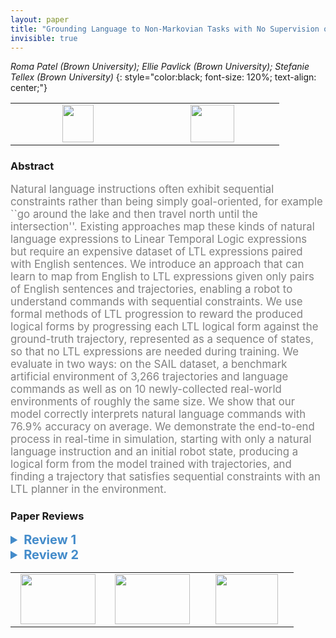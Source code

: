 ```yaml
---
layout: paper
title: "Grounding Language to Non-Markovian Tasks with No Supervision of Task Specifications"
invisible: true
---
```

*Roma Patel (Brown University); Ellie Pavlick (Brown University); Stefanie Tellex (Brown University)*
{: style="color:black; font-size: 120%; text-align: center;"}

<table width="20%"> <tr>
<td style="width: 20%; text-align: center;"><a href="http://www.roboticsproceedings.org/rss16/p016.pdf"><img src="{{ site.baseurl }}/images/paper_link.png"
width = "50"  height = "60"/> </a> </td>

<td style="width: 20%; text-align: center;"><a href="nan"><img src="{{ site.baseurl }}/images/pheedloop_link.png"
width = "70"  height = "60"/> </a> </td>

</tr></table>

### Abstract
<html><p style="color:gray; font-size: 120%; text-align: justified;">
Natural language instructions often exhibit sequential constraints rather than being simply goal-oriented, for example ``go around the lake and then travel north until the intersection''. Existing approaches map these kinds of natural language expressions to Linear Temporal Logic expressions but require an expensive dataset of LTL expressions paired with English sentences. We introduce an approach that can learn to map from English to LTL expressions given only pairs of English sentences and trajectories, enabling a robot to understand commands with sequential constraints.  We use formal methods of LTL progression to reward the produced logical forms by progressing each LTL logical form against the ground-truth trajectory, represented as a sequence of states, so that no LTL expressions are needed during training. We evaluate in two ways: on the SAIL dataset, a benchmark artificial environment of 3,266 trajectories and language commands as well as on 10 newly-collected real-world environments of roughly the same size. We show that our model correctly interprets natural language commands with 76.9% accuracy on average. We demonstrate the end-to-end process in real-time in simulation, starting with only a natural language instruction and an initial robot state, producing a logical form from the model trained with trajectories, and finding a trajectory that satisfies sequential constraints with an LTL planner in the environment.
</p></html>

### Paper Reviews
<details><summary style="font-size:20px; color:#438BCA; cursor: pointer;"><b> Review 1</b></summary>
<p style="color:gray; font-size: 120%; text-align: justified; white-space: pre-line">
This paper presents a solution to learning to understand natural language instructions that describe navigation steps.  Thus, the problem is to map natural language expressions onto trajectories in space.  It takes the approach of using a logical form encoded in LTL as an intermediate representation of the task.  Given an LTL expression, it is relatively straightforward to generate a trajectory.  However, it is nontrivial for humans to generate LTL expressions for training purposes.  Therefore, the method is to provide (language, trajectory) pairs for training and automatically extract plausible LTL expressions from the training examples.  Thus, the primary contribution of the paper is to learn the intermediate logical form in LTL without ever seeing training examples that contain LTL.

The authors observe that the introduction of an intermediate representation aids learning, makes explicit any temporal ordering encoded in the natural language expression, and permits the use of formal methods to follow the navigation instructions.  They cite several works that use intermediate logical forms, especially Artzi and Zettlemoyer.  However, this paper's use of logical forms is novel because it's the first to use a temporal logic as an intermediate representation for semantic parsing.

The authors raise good points about the value of an intermediate representation.  However, they somewhat neglect recent work that has moved away from such representations toward the sensorimotor learning paradigm of mapping pixels to controls.  For example, Artzi himself has taken a hard swing in this direction ([1] and other recent works).  I take no position on this debate here, but I think it important that works in this area fully acknowledge both sides of the debate so that readers can fully appreciate the contribution.

The paper shows that a model can be trained to predict LTL expressions that can in turn produce the original trajectory or one very similar with high probability.  This is the largest strength of the paper.

The evaluation, by comparison, does not hold up.  This problem is admittedly difficult to benchmark effectively.  The authors acknowledge that the bulk of instructions in the SAIL corpus do not have temporal dependencies and so the paper's methodology is not exploited.  Thus, although the SAIL corpus has long been used to benchmark semantic parsing tasks, those results are not particularly interesting here.  The paper invents a second benchmark comprising a set of OSM maps of the areas surrounding a number of American university campuses.  These street maps can easily be used to generate sequential instructions that highlight the strength of the method.  Unfortunately though, the baseline is somewhat of a straw man.  It predicts the goal only, and then it uses a shortest-path planner to generate a path to the goal.  The authors include non-shortest paths in the corpus, so it is a fait accompli that their method will perform better than the baseline.

A baseline and corpus better suited to the authors' purpose is coincidentally also found in Artzi's more recent work. The LANI corpus [2] gives sequential navigation instructions and trajectories provided from workers on Amazon Mechanical Turk.

The paper presents an interesting concept and methodological contribution.  The evaluation is somewhat convincing, but it would benefit from using a newer standard corpus for which the results of competing methods are available.
I think the paper would also significantly benefit from a more open discussion of limitations.  For example, the use of LTL requires a continuum space to have discrete states.  This is appropriate in the two environments explored in the evaluation, but is not an inherent property of the real world.  To take the example of the MIT campus shown in Figure 1, people typically say it is located at Kendall Square, although parts of it would more appropriately be described as being in Central Square.  Cambridge's squares/neighborhoods are inherently ambiguous in a manner that makes it hard to ascribe states to locations at that level.  The LANI dataset is similar in that you can be "at the pumpkin" or "at the lighthouse" or in some vaguely defined in between position.  Rather than taking this limitation as evidence of a flaw in the method, I would be inclined to think of it as a way to better focus the method towards where it is best suited.  After all, even on the OSM dataset, a robot that was actually navigating these streets is going to experience the world by a very different set of landmarks (e.g. the tall building, the curve in the road, the new age sculpture) than a user who is viewing an overhead map.  Perhaps the method would be most effectively be employed as part of a larger system.  If so, then there is an opportunity to sketch out what components this contribution complements.

[1] Valts Blukis, Yannick Terme, Eyvind Niklasson, Ross A. Knepper, and Yoav Artzi. "Learning to Map Natural Language Instructions to Physical Quadcopter Control using Simulated Flight". In: Proceedings of the Conference on Robot Learning (CoRL). Osaka, Japan, October 2019.

[2] D. Misra, A. Bennett, V. Blukis, E. Niklasson, M. Shatkin, and Y. Artzi. "Mapping instructions to actions in 3D environments with visual goal prediction". In Conference on Empirical Methods in Natural Language Processing, 2018.

</p> </details>

<details><summary style="font-size:20px; color:#438BCA; cursor: pointer;"><b> Review 2</b></summary>
<p style="color:gray; font-size: 120%; text-align: justified; white-space: pre-line">
This paper has a bunch of really nice ideas – I appreciate the weakly supervised mapping of natural language (NL) to LTL since, yes, annotating utterances with LTL is not an easy or quick process. I also really appreciate the new complex dataset which is going to be a unique resource for the community.

That being said, this paper, in its current form, has a few issues that need to be addressed:
Evaluation metrics: I found the evaluation metrics to be weird. The paper is focused on learning LTL formulas that describes trajectories. An LTL formula, unless it is really detailed and contains a lot of safety constraints which I do not think is the case here, captures a family of trajectories, not just one. The evaluation done in this paper is to compare either the end state (when comparing to other methods) or the generated path to the ground truth path. Both of these evaluations do not make sense to me since they do not evaluate how well the LTL formula captures the original trajectory. To me, a more meaningful evaluation would be to learn the model and then check, on the testing data, whether the ground truth trajectory satisfies the LTL formula that the model predicted. Granted, this does not compare to other techniques, but the other techniques solve a different problem so I am not sure what insight I am supposed to gain from the current comparison. 

Planning: Why is the planning done over an MDP? The map has no probabilities, LTL has no probabilities, why not do the usual LTL planning by creating the cross product between the Buchi automaton and the environment graph (see my comments about related work and relevant citations below)? 

Related work: the paper is missing a lot of relevant work in the context of mapping NL to LTL, mapping trajectories to temporal logics (although not from language but it is nonetheless relevant), and synthesis (planning) with LTL. See a list of citations at the end. The ideas in this paper are novel, but they are not well situated in the relevant work that is not in the deep learning flavor. 

Other comments:
It would be really great to add to the video the data collection process – what is the interface that the turkers saw? Example trajectories and associated language would be very cool to see.

Why use a Voronoi decomposition and not use the road network? That way the work would be relevant to a ground robot and not just an aerial robot. 

Progressing Vs semantics: The semantics of LTL are not really defined in the paper and instead the notion of “progression” is defined. It would be good to explain what the difference is between them especially since some of the lines in Table 1 are equivalent to the semantic and some are not. Furthermore, shouldn’t prog(sigma_i,next phi) be prog(sigma_i+1, phi)? And the same for the eventually operator. Writing just phi is related to the next position of the sequence but the definition of prog(sigma_i,p) relates to the current position so it seems to be an inconsistent definition. 

Fig 4 has an FSA – where is it coming from? For the progression of the formula, how do we know ‘p’ became true? Should the graph on the left be annotated with ‘p’ and ‘q’?  Figure 4 is not referred to in the text – it would be useful to add a description for the figure.  

Minor comments: 
The paper uses the term “trajectories” but really the mapping is to sequences of propositions. It is worth clarifying. Trajectories implies continuous (x,y) locations. 

There are three broken citations. Search for ‘[]’

Some relevant citations:
NL to LTL for robot control:
V. Raman, C. Lignos, C. Finucane, M. Marcus, H. Kress-Gazit, Sorry Dave, I'm Afraid I Can't Do That: Explaining Unachievable Robot Tasks Using Natural Language, Robotics: Science and Systems 2013

A. Boteanu, J. Arkin, T.M. Howard, and H. Kress-Gazit, "A Model for Verifiable Grounding and Execution of Complex Language Instructions," In 2016 IEEE/RSJ International Conference on Intelligent Robots and Systems. IEEE, Oct. 2016, pp. 2649-2654

Trajectories to temporal logic:
Bayesian Inference of Temporal Task Specifications from Demonstrations
A Shah, P Kamath, S Li, J Shah, Conference on Neural Information Processing Systems 2018

Giuseppe Bombara, Calin Belta, Online Learning of Temporal Logic Formulae for Signal Classification, European Control Conference (ECC), Limassol, Cyprus, 2018

Chanyeol Yoo and Calin Belta, Rich Time Series Classification Using Temporal Logic, Robotics: Science and Systems (RSS), Boston, MA, 2017

LTL synthesis/planning : There is a lot of work in the “formal methods for robotics” community. Specifically, you should look at the work of Hadas Kress-Gazit, Calin Belta, Richard Murray, Lydia Kavraki, Jana Tumova, Necmiye Ozay, Dimos Dimarogonas, etc. Here is a fairly recent review on the topic:
Synthesis for robots: Guarantees and feedback for robot behavior, H Kress-Gazit, M Lahijanian, V Raman, Annual Review of Control, Robotics, and Autonomous Systems vol. 1, 2018

</p> </details>

<table width="100%"><tr><td style="width: 30%; text-align: center;"><a href="{{ site.baseurl }}/program/papers/15"> <img src="{{ site.baseurl }}/images/previous_icon.png" width = "120"  height = "80"/> </a> </td>

<td style="width: 30%; text-align: center;"><a href="{{ site.baseurl }}/program/papers"> <img src="{{ site.baseurl }}/images/overview_icon.png" width = "120"  height = "80"/> </a> </td> 

<td style="width: 30%; text-align: center;"><a href="{{ site.baseurl }}/program/papers/17"> <img src="{{ site.baseurl }}/images/next_icon.png" width = "100"  height = "80"/> </a> </td> 

</tr></table>

